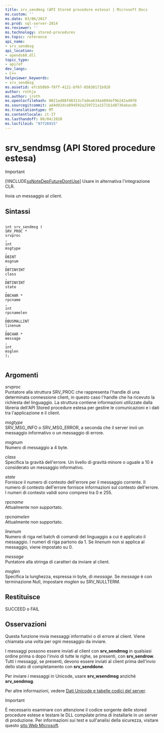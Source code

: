 ```yaml
---
title: srv_sendmsg (API Stored procedure estesa) | Microsoft Docs
ms.custom: ''
ms.date: 03/06/2017
ms.prod: sql-server-2014
ms.reviewer: ''
ms.technology: stored-procedures
ms.topic: reference
api_name:
- srv_sendmsg
api_location:
- opends60.dll
topic_type:
- apiref
dev_langs:
- C++
helpviewer_keywords:
- srv_sendmsg
ms.assetid: efcb50b9-f8ff-4121-bf67-05830171b928
author: rothja
ms.author: jroth
ms.openlocfilehash: 0821ad88f48313cfadea634a489def9b242a49f0
ms.sourcegitcommit: ad4d92dce894592a259721a1571b1d8736abacdb
ms.translationtype: MT
ms.contentlocale: it-IT
ms.lasthandoff: 08/04/2020
ms.locfileid: "87726915"
---
```

# <a name="srv_sendmsg-extended-stored-procedure-api"></a>srv_sendmsg (API Stored procedure estesa)
    
> [!IMPORTANT]  
>  [!INCLUDE[ssNoteDepFutureDontUse](../../includes/ssnotedepfuturedontuse-md.md)] Usare in alternativa l'integrazione CLR.  
  
 Invia un messaggio al client.  
  
## <a name="syntax"></a>Sintassi  
  
```  
  
int srv_sendmsg (  
SRV_PROC *  
srvproc  
,  
int  
msgtype  
,  
DBINT  
msgnum  
,  
DBTINYINT  
class  
,   
DBTINYINT  
state  
,  
DBCHAR *  
rpcname  
,  
int   
rpcnamelen  
,  
DBUSMALLINT  
linenum  
,  
DBCHAR *  
message  
,  
int  
msglen   
);  
  
```  
  
## <a name="arguments"></a>Argomenti  
 *srvproc*  
 Puntatore alla struttura SRV_PROC che rappresenta l'handle di una determinata connessione client, in questo caso l'handle che ha ricevuto la richiesta del linguaggio. La struttura contiene informazioni utilizzate dalla libreria dell'API Stored procedure estesa per gestire le comunicazioni e i dati tra l'applicazione e il client.  
  
 *msgtype*  
 SRV_MSG_INFO o SRV_MSG_ERROR, a seconda che il server invii un messaggio informativo o un messaggio di errore.  
  
 *msgnum*  
 Numero di messaggio a 4 byte.  
  
 *class*  
 Specifica la gravità dell'errore. Un livello di gravità minore o uguale a 10 è considerato un messaggio informativo.  
  
 *state*  
 Fornisce il numero di contesto dell'errore per il messaggio corrente. Il numero di contesto dell'errore fornisce informazioni sul contesto dell'errore. I numeri di contesto validi sono compresi tra 0 e 255.  
  
 *rpcname*  
 Attualmente non supportato.  
  
 *rpcnamelen*  
 Attualmente non supportato.  
  
 *linenum*  
 Numero di riga nel batch di comandi del linguaggio a cui è applicato il messaggio. I numeri di riga partono da 1. Se *linenum* non si applica al messaggio, viene impostato su 0.  
  
 *message*  
 Puntatore alla stringa di caratteri da inviare al client.  
  
 *msglen*  
 Specifica la lunghezza, espressa in byte, di *message*. Se *message* è con terminazione Null, impostare *msglen* su SRV_NULLTERM.  
  
## <a name="returns"></a>Restituisce  
 SUCCEED o FAIL  
  
## <a name="remarks"></a>Osservazioni  
 Questa funzione invia messaggi informativi o di errore al client. Viene chiamata una volta per ogni messaggio da inviare.  
  
 I messaggi possono essere inviati al client con **srv_sendmsg** in qualsiasi ordine prima o dopo l'invio di tutte le righe, se presenti, con **srv_sendrow**. Tutti i messaggi, se presenti, devono essere inviati al client prima dell'invio dello stato di completamento con **srv_senddone**.  
  
 Per inviare i messaggi in Unicode, usare **srv_wsendmsg** anziché **srv_sendmsg**.  
  
 Per altre informazioni, vedere [Dati Unicode e tabelle codici del server](../extended-stored-procedures-programming/unicode-data-and-server-code-pages.md).  
  
> [!IMPORTANT]  
>  È necessario esaminare con attenzione il codice sorgente delle stored procedure estese e testare le DLL compilate prima di installarle in un server di produzione. Per informazioni sui test e sull'analisi della sicurezza, visitare questo [sito Web Microsoft](https://go.microsoft.com/fwlink/?LinkID=54761&amp;clcid=0x409https://msdn.microsoft.com/security/).  
  
  
